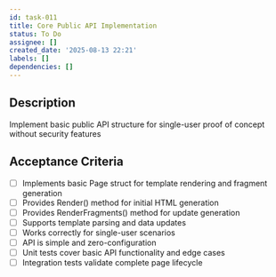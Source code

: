 ```yaml
---
id: task-011
title: Core Public API Implementation
status: To Do
assignee: []
created_date: '2025-08-13 22:21'
labels: []
dependencies: []
---
```


## Description

Implement basic public API structure for single-user proof of concept without security features

## Acceptance Criteria

- [ ] Implements basic Page struct for template rendering and fragment generation
- [ ] Provides Render() method for initial HTML generation
- [ ] Provides RenderFragments() method for update generation
- [ ] Supports template parsing and data updates
- [ ] Works correctly for single-user scenarios
- [ ] API is simple and zero-configuration
- [ ] Unit tests cover basic API functionality and edge cases
- [ ] Integration tests validate complete page lifecycle
